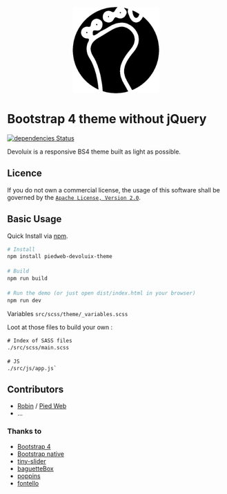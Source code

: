 
<p align="center"><a href="https://dev.piedweb.com">
<img src="https://raw.githubusercontent.com/PiedWeb/piedweb-devoluix-theme/master/src/img/logo_title.png" width="200" height="200" alt="Open Source Theme Bootstrap" />
</a></p>

# Bootstrap 4 theme without jQuery

[![dependencies Status](https://david-dm.org/PiedWeb/piedweb-devoluix-theme/status.svg)](https://david-dm.org/PiedWeb/piedweb-devoluix-theme)

Devoluix is a responsive BS4 theme built as light as possible.

## Licence

If you do not own a commercial license, the usage of this software shall be governed by the [`Apache License, Version 2.0`](http://www.apache.org/licenses/LICENSE-2.0).


## Basic Usage

Quick Install via [npm](https://www.npmjs.com/package/piedweb-devoluix-theme).

```bash
# Install
npm install piedweb-devoluix-theme

# Build
npm run build

# Run the demo (or just open dist/index.html in your browser)
npm run dev
```

Variables
`src/scss/theme/_variables.scss`

Loot at those files to build your own :
```
# Index of SASS files
./src/scss/main.scss

# JS
./src/js/app.js`
```

## Contributors

* [Robin](https://www.robin-d.fr/) / [Pied Web](https://piedweb.com)
* ...


### Thanks to

* [Bootstrap 4](https://github.com/twbs/bootstrap)
* [Bootstrap native](https://github.com/thednp/bootstrap.native)
* [tiny-slider](https://github.com/ganlanyuan/tiny-slider)
* [baguetteBox](https://github.com/feimosi/baguetteBox.js)
* [poppins](https://fonts.google.com/specimen/Poppins)
* [fontello](http://fontello.com)

